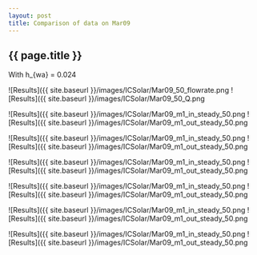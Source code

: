 ```yaml
---
layout: post
title: Comparison of data on Mar09
---
```

{{ page.title }}
-----------------
With h_{wa} = 0.024

![Results]({{ site.baseurl }}/images/ICSolar/Mar09_50_flowrate.png ![Results]({{ site.baseurl }}/images/ICSolar/Mar09_50_Q.png

![Results]({{ site.baseurl }}/images/ICSolar/Mar09_m1_in_steady_50.png ![Results]({{ site.baseurl }}/images/ICSolar/Mar09_m1_out_steady_50.png

![Results]({{ site.baseurl }}/images/ICSolar/Mar09_m1_in_steady_50.png ![Results]({{ site.baseurl }}/images/ICSolar/Mar09_m1_out_steady_50.png

![Results]({{ site.baseurl }}/images/ICSolar/Mar09_m1_in_steady_50.png ![Results]({{ site.baseurl }}/images/ICSolar/Mar09_m1_out_steady_50.png

![Results]({{ site.baseurl }}/images/ICSolar/Mar09_m1_in_steady_50.png ![Results]({{ site.baseurl }}/images/ICSolar/Mar09_m1_out_steady_50.png

![Results]({{ site.baseurl }}/images/ICSolar/Mar09_m1_in_steady_50.png ![Results]({{ site.baseurl }}/images/ICSolar/Mar09_m1_out_steady_50.png

![Results]({{ site.baseurl }}/images/ICSolar/Mar09_m1_in_steady_50.png ![Results]({{ site.baseurl }}/images/ICSolar/Mar09_m1_out_steady_50.png


